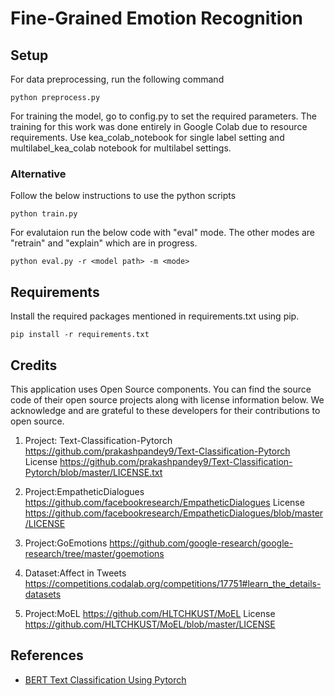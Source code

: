 # Fine-Grained Emotion Recognition

## Setup

For data preprocessing, run the following command

```
python preprocess.py
```
For training the model, go to config.py to set the required parameters. The training for this work was done entirely in Google Colab due to resource requirements. Use kea_colab_notebook for single label setting and multilabel_kea_colab notebook for multilabel settings. 

### Alternative

Follow the below instructions to use the python scripts

```
python train.py
```
For evalutaion run the below code with "eval" mode. The other modes are "retrain" and "explain" which are in progress.

```
python eval.py -r <model path> -m <mode>
```

## Requirements

Install the required packages mentioned in requirements.txt using pip.

```
pip install -r requirements.txt
```

## Credits

This application uses Open Source components. You can find the source code of their open source projects along with license information below. We acknowledge and are grateful to these developers for their contributions to open source.

1. Project: Text-Classification-Pytorch <https://github.com/prakashpandey9/Text-Classification-Pytorch>  
License <https://github.com/prakashpandey9/Text-Classification-Pytorch/blob/master/LICENSE.txt>

2. Project:EmpatheticDialogues <https://github.com/facebookresearch/EmpatheticDialogues>
License <https://github.com/facebookresearch/EmpatheticDialogues/blob/master/LICENSE>

3. Project:GoEmotions <https://github.com/google-research/google-research/tree/master/goemotions>

4. Dataset:Affect in Tweets <https://competitions.codalab.org/competitions/17751#learn_the_details-datasets>

5. Project:MoEL <https://github.com/HLTCHKUST/MoEL>
License <https://github.com/HLTCHKUST/MoEL/blob/master/LICENSE>


## References

* [BERT Text Classification Using Pytorch](https://towardsdatascience.com/bert-text-classification-using-pytorch-723dfb8b6b5b)

